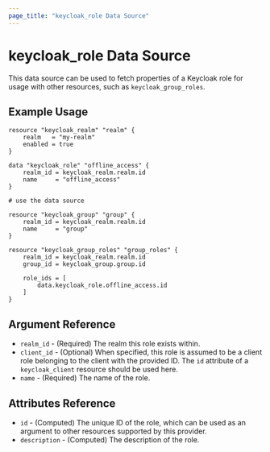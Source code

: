```yaml
---
page_title: "keycloak_role Data Source"
---
```


# keycloak\_role Data Source

This data source can be used to fetch properties of a Keycloak role for
usage with other resources, such as `keycloak_group_roles`.

## Example Usage

```hcl
resource "keycloak_realm" "realm" {
    realm   = "my-realm"
    enabled = true
}

data "keycloak_role" "offline_access" {
    realm_id = keycloak_realm.realm.id
    name     = "offline_access"
}

# use the data source

resource "keycloak_group" "group" {
    realm_id = keycloak_realm.realm.id
    name     = "group"
}

resource "keycloak_group_roles" "group_roles" {
    realm_id = keycloak_realm.realm.id
    group_id = keycloak_group.group.id

    role_ids = [
        data.keycloak_role.offline_access.id
    ]
}
```

## Argument Reference

- `realm_id` - (Required) The realm this role exists within.
- `client_id` - (Optional) When specified, this role is assumed to be a client role belonging to the client with the provided ID. The `id` attribute of a `keycloak_client` resource should be used here.
- `name` - (Required) The name of the role.

## Attributes Reference

- `id` - (Computed) The unique ID of the role, which can be used as an argument to other resources supported by this provider.
- `description` - (Computed) The description of the role.
